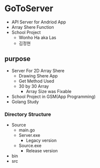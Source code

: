 # GoToServer
- API Server for Andriod App
- Array Shere Function
- School Project
    - Wonho Ha aka Las
    - 김정현
## purpose
- Server For 2D Array Shere
    - Drawing Shere App
    - Get Method Used
    - 30 by 30 Array
        - Array Size was Fixable
- School Project in GSM(App Programming)
- Golang Study

### Directory Structure
- Source
    - main.go
    - Server.exe
        - Legacy version
    - Source.exe
        - Release version
- bin
- src
